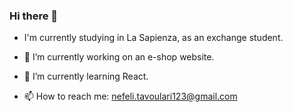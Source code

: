 ### Hi there 👋


- I'm currently studying in La Sapienza, as an exchange student.

- 🔭 I’m currently working on an e-shop website.

- 🌱 I’m currently learning React.

- 📫 How to reach me: nefeli.tavoulari123@gmail.com
